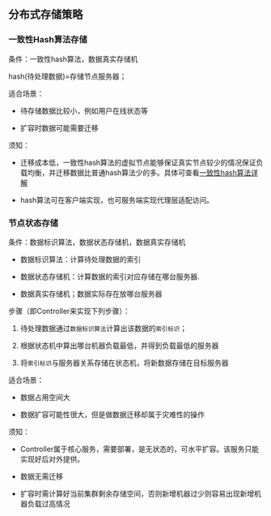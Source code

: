 ## 分布式存储策略



### 一致性Hash算法存储

条件：一致性hash算法，数据真实存储机



hash(待处理数据)=存储节点服务器；



适合场景：



- 待存储数据比较小，例如用户在线状态等

- 扩容时数据可能需要迁移



须知：



- 迁移成本低，一致性hash算法的虚拟节点能够保证真实节点较少的情况保证负载均衡，并迁移数据比普通hash算法少的多。具体可查看[一致性hash算法详解](http://www.coin163.com/it/x2881193584320602043/hash-)

- hash算法可在客户端实现，也可服务端实现代理层适配访问。



### 节点状态存储

条件：数据标识算法，数据状态存储机，数据真实存储机



- 数据标识算法：计算待处理数据的索引

- 数据状态存储机：计算数据的索引对应存储在哪台服务器.  

- 数据真实存储机；数据实际存在放哪台服务器



步骤（即Controller来实现下列步骤）：



1. 待处理数据通过`数据标识算法`计算出该数据的`索引标识`；

2. 根据状态机中算出哪台机器负载最低，并得到负载最低的服务器

3. 将`索引标识`与服务器关系存储在状态机，将新数据存储在目标服务器



适合场景：


- 数据占用空间大

- 数据扩容可能性很大，但是做数据迁移却属于灾难性的操作



须知：



- Controller属于核心服务，需要部署，是无状态的，可水平扩容。该服务只能实现好后对外提供。

- 数据无需迁移

- 扩容时需计算好当前集群剩余存储空间，否则新增机器过少则容易出现新增机器负载过高情况



